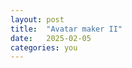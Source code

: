 ```yaml
---
layout: post
title:  "Avatar maker II"
date:   2025-02-05
categories: you
---
```

<div class="test-container"> 
<div class="canvas"></div>
<div class="save-button"></div>
<div class="items"></div>
</div>

<div id="maker">
<div id="canvas"></div>
<div id="image-container"></div>
</div>
<script type="module" src = '/blog/projects/avatar-maker/draggable.js'></script>
<script type="module" src = '/blog/projects/avatar-maker/canvasManager.js'></script>